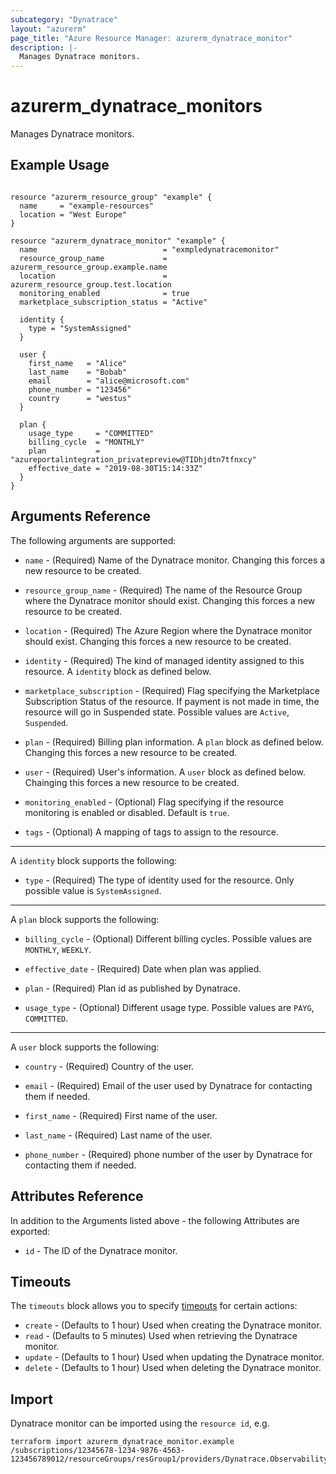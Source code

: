```yaml
---
subcategory: "Dynatrace"
layout: "azurerm"
page_title: "Azure Resource Manager: azurerm_dynatrace_monitor"
description: |-
  Manages Dynatrace monitors.
---
```


# azurerm_dynatrace_monitors

Manages Dynatrace monitors.

## Example Usage

```hcl

resource "azurerm_resource_group" "example" {
  name     = "example-resources"
  location = "West Europe"
}

resource "azurerm_dynatrace_monitor" "example" {
  name                            = "exmpledynatracemonitor"
  resource_group_name             = azurerm_resource_group.example.name
  location                        = azurerm_resource_group.test.location
  monitoring_enabled              = true
  marketplace_subscription_status = "Active"

  identity {
    type = "SystemAssigned"
  }

  user {
    first_name   = "Alice"
    last_name    = "Bobab"
    email        = "alice@microsoft.com"
    phone_number = "123456"
    country      = "westus"
  }

  plan {
    usage_type     = "COMMITTED"
    billing_cycle  = "MONTHLY"
    plan           = "azureportalintegration_privatepreview@TIDhjdtn7tfnxcy"
    effective_date = "2019-08-30T15:14:33Z"
  }
}
```

## Arguments Reference

The following arguments are supported:

* `name` - (Required) Name of the Dynatrace monitor. Changing this forces a new resource to be created.

* `resource_group_name` - (Required) The name of the Resource Group where the Dynatrace monitor should exist. Changing this forces a new resource to be created.

* `location` - (Required) The Azure Region where the Dynatrace monitor should exist. Changing this forces a new resource to be created.

* `identity` - (Required) The kind of managed identity assigned to this resource.  A `identity` block as defined below.

* `marketplace_subscription` - (Required) Flag specifying the Marketplace Subscription Status of the resource. If payment is not made in time, the resource will go in Suspended state. Possible values are `Active`, `Suspended`.

* `plan` - (Required) Billing plan information. A `plan` block as defined below. Changing this forces a new resource to be created.

* `user` - (Required) User's information. A `user` block as defined below. Chainging this forces a new resource to be created.

* `monitoring_enabled` - (Optional) Flag specifying if the resource monitoring is enabled or disabled. Default is `true`.

* `tags` - (Optional) A mapping of tags to assign to the resource.

---

A `identity` block supports the following:

* `type` - (Required) The type of identity used for the resource. Only possible value is `SystemAssigned`.

---

A `plan` block supports the following:

* `billing_cycle` - (Optional) Different billing cycles. Possible values are `MONTHLY`, `WEEKLY`.

* `effective_date` - (Required) Date when plan was applied.

* `plan` - (Required) Plan id as published by Dynatrace.

* `usage_type` - (Optional) Different usage type. Possible values are `PAYG`, `COMMITTED`.

---

A `user` block supports the following:

* `country` - (Required) Country of the user.

* `email` - (Required) Email of the user used by Dynatrace for contacting them if needed.

* `first_name` - (Required) First name of the user.

* `last_name` - (Required) Last name of the user.

* `phone_number` - (Required) phone number of the user by Dynatrace for contacting them if needed.

## Attributes Reference

In addition to the Arguments listed above - the following Attributes are exported:

* `id` - The ID of the Dynatrace monitor.

## Timeouts

The `timeouts` block allows you to specify [timeouts](https://www.terraform.io/language/resources/syntax#operation-timeouts) for certain actions:

* `create` - (Defaults to 1 hour) Used when creating the Dynatrace monitor.
* `read` - (Defaults to 5 minutes) Used when retrieving the Dynatrace monitor.
* `update` - (Defaults to 1 hour) Used when updating the Dynatrace monitor.
* `delete` - (Defaults to 1 hour) Used when deleting the Dynatrace monitor.

## Import

Dynatrace monitor can be imported using the `resource id`, e.g.

```shell
terraform import azurerm_dynatrace_monitor.example /subscriptions/12345678-1234-9876-4563-123456789012/resourceGroups/resGroup1/providers/Dynatrace.Observability/monitors/monitor1
```
